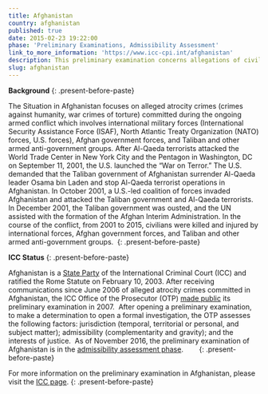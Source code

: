 ```yaml
---
title: Afghanistan
country: afghanistan
published: true
date: 2015-02-23 19:22:00
phase: 'Preliminary Examinations, Admissibility Assessment'
link_to_more_information: 'https://www.icc-cpi.int/afghanistan'
description: This preliminary examination concerns allegations of civilians killed by US-led coalition forces following the post-9/11 occupation. The preliminary examination is currently in the admissibility assessment stage.
slug: afghanistan
---
```



**Background**
{: .present-before-paste}

The Situation in Afghanistan focuses on alleged atrocity crimes (crimes against humanity, war crimes of torture) committed during the ongoing armed conflict which involves international military forces (International Security Assistance Force (ISAF), North Atlantic Treaty Organization (NATO) forces, U.S. forces), Afghan government forces, and Taliban and other armed anti-government groups. After Al-Qaeda terrorists attacked the World Trade Center in New York City and the Pentagon in Washington, DC on September 11, 2001, the U.S. launched the “War on Terror.” The U.S. demanded that the Taliban government of Afghanistan surrender Al-Qaeda leader Osama bin Laden and stop Al-Qaeda terrorist operations in Afghanistan. In October 2001, a U.S.-led coalition of forces invaded Afghanistan and attacked the Taliban government and Al-Qaeda terrorists. In December 2001, the Taliban government was ousted, and the UN assisted with the formation of the Afghan Interim Administration. In the course of the conflict, from 2001 to 2015, civilians were killed and injured by international forces, Afghan government forces, and Taliban and other armed anti-government groups.&nbsp;
{: .present-before-paste}

**ICC Status**
{: .present-before-paste}

Afghanistan is a [State Party](https://asp.icc-cpi.int/en_menus/asp/states%20parties/asian%20states/Pages/afghanistan.aspx) of the International Criminal Court (ICC) and ratified the Rome Statute on February 10, 2003. After receiving communications since June 2006 of alleged atrocity crimes committed in Afghanistan, the ICC Office of the Prosecutor (OTP) [made public](https://www.icc-cpi.int/NR/rdonlyres/63682F4E-49C8-445D-8C13-F310A4F3AEC2/284116/OTPReportonPreliminaryExaminations13December2011.pdf) its preliminary examination in 2007.&nbsp; After opening a preliminary examination, to make a determination to open a formal investigation, the OTP assesses the following factors: jurisdiction (temporal, territorial or personal, and subject matter); admissibility (complementarity and gravity); and the interests of justice.&nbsp; As of November 2016, the preliminary examination of Afghanistan is in the [admissibility assessment phase](https://www.icc-cpi.int/iccdocs/otp/161114-otp-rep-PE_ENG.pdf). &nbsp;&nbsp; &nbsp;&nbsp;&nbsp;
{: .present-before-paste}

For more information on the preliminary examination in Afghanistan, please visit the [ICC page](https://www.icc-cpi.int/afghanistan).
{: .present-before-paste}